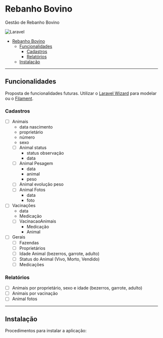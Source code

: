 # Rebanho Bovino
Gestão de Rebanho Bovino

![Laravel](https://img.shields.io/badge/Laravel-FF2D20?style=for-the-badge&logo=laravel&logoColor=black)

<!-- TOC -->

- [Rebanho Bovino](#rebanho-bovino)
    - [Funcionalidades](#funcionalidades)
        - [Cadastros](#cadastros)
        - [Relatórios](#relat%C3%B3rios)
    - [Instalação](#instala%C3%A7%C3%A3o)

<!-- /TOC -->

---

## Funcionalidades

Proposta de funcionalidades futuras. Utilizar o [Laravel Wizard](https://www.larawiz.com) para modelar ou o [Filament](https://filamentphp.com/).

### Cadastros

- [ ] Animais
   - data nascimento
   - proprietário
   - número
   - sexo
   - [ ] Animal status
      - status observação
      - data
   - [ ] Animal Pesagem
      - data
      - animal
      - peso
   - [ ] Animal evolução peso
   - [ ] Animal Fotos
      - data
      - foto
- [ ] Vacinações
   - data
   - Medicação
   - [ ] VacinacaoAnimais
      - Medicação
      - Animal
- [ ] Gerais
   - [ ] Fazendas
   - [ ] Proprietários
   - [ ] Idade Animal (bezerros, garrote, adulto)
   - [ ] Status do Animal (Vivo, Morto, Vendido)
   - [ ] Medicações

### Relatórios

- [ ] Animais por proprietário, sexo e idade (bezerros, garrote, adulto)
- [ ] Animais por vacinação
- [ ] Animal fotos

---

## Instalação

Procedimentos para instalar a aplicação:
